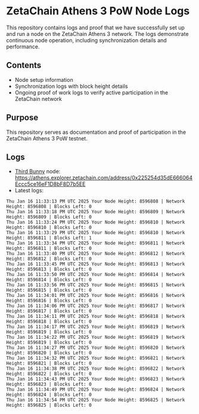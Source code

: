 # ZetaChain Athens 3 PoW Node Logs
This repository contains logs and proof that we have successfully set up and run a node on the ZetaChain Athens 3 network. The logs demonstrate continuous node operation, including synchronization details and performance.

## Contents
- Node setup information
- Synchronization logs with block height details
- Ongoing proof of work logs to verify active participation in the ZetaChain network

## Purpose
This repository serves as documentation and proof of participation in the ZetaChain Athens 3 PoW testnet.

## Logs

- [Third Bunny](https://thirdbunny.xyz/) node: https://athens.explorer.zetachain.com/address/0x225254d35dE666064Eccc5ce16eF1D8bF8D7b5EE
- Latest logs:
```
Thu Jan 16 11:33:13 PM UTC 2025 Your Node Height: 8596808 | Network Height: 8596808 | Blocks Left: 0
Thu Jan 16 11:33:18 PM UTC 2025 Your Node Height: 8596809 | Network Height: 8596809 | Blocks Left: 0
Thu Jan 16 11:33:24 PM UTC 2025 Your Node Height: 8596810 | Network Height: 8596810 | Blocks Left: 0
Thu Jan 16 11:33:29 PM UTC 2025 Your Node Height: 8596810 | Network Height: 8596811 | Blocks Left: 1
Thu Jan 16 11:33:34 PM UTC 2025 Your Node Height: 8596811 | Network Height: 8596811 | Blocks Left: 0
Thu Jan 16 11:33:40 PM UTC 2025 Your Node Height: 8596812 | Network Height: 8596812 | Blocks Left: 0
Thu Jan 16 11:33:45 PM UTC 2025 Your Node Height: 8596813 | Network Height: 8596813 | Blocks Left: 0
Thu Jan 16 11:33:50 PM UTC 2025 Your Node Height: 8596814 | Network Height: 8596814 | Blocks Left: 0
Thu Jan 16 11:33:56 PM UTC 2025 Your Node Height: 8596815 | Network Height: 8596815 | Blocks Left: 0
Thu Jan 16 11:34:01 PM UTC 2025 Your Node Height: 8596816 | Network Height: 8596816 | Blocks Left: 0
Thu Jan 16 11:34:06 PM UTC 2025 Your Node Height: 8596817 | Network Height: 8596817 | Blocks Left: 0
Thu Jan 16 11:34:11 PM UTC 2025 Your Node Height: 8596818 | Network Height: 8596818 | Blocks Left: 0
Thu Jan 16 11:34:17 PM UTC 2025 Your Node Height: 8596819 | Network Height: 8596819 | Blocks Left: 0
Thu Jan 16 11:34:22 PM UTC 2025 Your Node Height: 8596819 | Network Height: 8596819 | Blocks Left: 0
Thu Jan 16 11:34:27 PM UTC 2025 Your Node Height: 8596820 | Network Height: 8596820 | Blocks Left: 0
Thu Jan 16 11:34:32 PM UTC 2025 Your Node Height: 8596821 | Network Height: 8596821 | Blocks Left: 0
Thu Jan 16 11:34:38 PM UTC 2025 Your Node Height: 8596822 | Network Height: 8596822 | Blocks Left: 0
Thu Jan 16 11:34:43 PM UTC 2025 Your Node Height: 8596823 | Network Height: 8596823 | Blocks Left: 0
Thu Jan 16 11:34:49 PM UTC 2025 Your Node Height: 8596824 | Network Height: 8596824 | Blocks Left: 0
Thu Jan 16 11:34:54 PM UTC 2025 Your Node Height: 8596825 | Network Height: 8596825 | Blocks Left: 0
```
